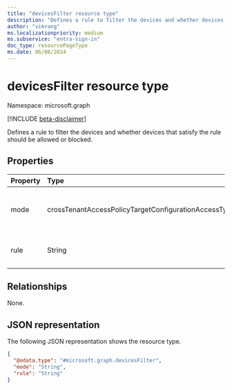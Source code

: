 ```yaml
---
title: "devicesFilter resource type"
description: "Defines a rule to filter the devices and whether devices that satisfy the rule should be allowed or blocked."
author: "vimrang"
ms.localizationpriority: medium
ms.subservice: "entra-sign-in"
doc_type: resourcePageType
ms.date: 06/08/2024
---
```


# devicesFilter resource type

Namespace: microsoft.graph

[!INCLUDE [beta-disclaimer](../../includes/beta-disclaimer.md)]

Defines a rule to filter the devices and whether devices that satisfy the rule should be allowed or blocked.

## Properties

|Property|Type|Description|
|:---|:---|:---|
|mode|crossTenantAccessPolicyTargetConfigurationAccessType|Determines whether devices that satisfy the rule should be allowed or blocked. The possible values are: `allowed`, `blocked`, `unknownFutureValue`.|
|rule|String|Defines the rule to filter the devices. For example, `device.deviceAttribute2 -eq 'PrivilegedAccessWorkstation'`.|

## Relationships

None.

## JSON representation

The following JSON representation shows the resource type.

<!-- {
  "blockType": "resource",
  "@odata.type": "microsoft.graph.devicesFilter"
}
-->
``` json
{
  "@odata.type": "#microsoft.graph.devicesFilter",
  "mode": "String",
  "rule": "String"
}
```
